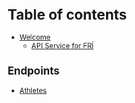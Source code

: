 # Table of contents

* [Welcome](README.md)
  * [API Service for FRÍ](api/readme-en.md)

## Endpoints

* [Athletes](endpoints/athletes.md)
